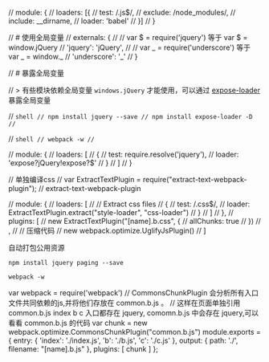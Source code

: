 
// module: {
//     loaders: [{
//       test: /\.js$/,
//       exclude: /node_modules/,
//       include: __dirname,
//       loader: 'babel'
//     }]
//   }

// # 使用全局变量
// externals: {
// 	// var $ = require('jquery') 等于 var $ = window.jQuery
// 	'jquery': 'jQuery',
// 	// var _ = require('underscore') 等于 var _ = window._
// 	'underscore': '_'
// }


// # 暴露全局变量

// > 有些模块依赖全局变量 `windows.jQuery` 才能使用，可以通过 [expose-loader](https://github.com/webpack/expose-loader) 暴露全局变量

// ```shell
// npm install jquery --save
// npm install expose-loader -D
// ```

// ```shell
// webpack -w
// ```

// module: {
//         loaders: [
//             {
//                 test: require.resolve('jquery'),
//                 loader: 'expose?jQuery!expose?$'
//             }
//         ]
//     }


// 单独编译css
// var ExtractTextPlugin = require("extract-text-webpack-plugin");
// extract-text-webpack-plugin

// module: {
// 	loaders: [
// 		// Extract css files
// 		{
// 			test: /\.css$/,
// 			loader: ExtractTextPlugin.extract("style-loader", "css-loader")
// 		}
// 	]
// },
// plugins: [
// 	new ExtractTextPlugin("[name].b.css", {
// 		allChunks: true
// 	})
// 	,
// 	// 压缩代码
// 	new webpack.optimize.UglifyJsPlugin()
// ]


自动打包公用资源

```shell
npm install jquery paging --save
```

```shell
webpack -w
```

var webpack = require('webpack')
// CommonsChunkPlugin 会分析所有入口文件共同依赖的js,并将他们存放在 common.b.js 。
// 这样在页面单独引用 common.b.js  index b c 入口都存在 jquery, comomn.b.js 中会存在 jquery,可以看看 common.b.js 的代码
var chunk = new webpack.optimize.CommonsChunkPlugin("common.b.js")
module.exports = {
    entry: {
        'index': './index.js',
        'b': './b.js',
        'c': './c.js'
    },
    output: {
        path: './',
        filename: "[name].b.js"
    },
    plugins: [
        chunk
    ]
};
